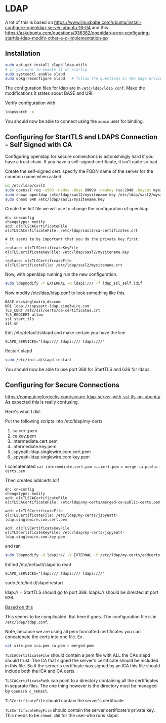 # LDAP

A lot of this is based on https://www.linuxbabe.com/ubuntu/install-configure-openldap-server-ubuntu-16-04 and this https://askubuntu.com/questions/936382/openldap-error-configuring-starttls-ldap-modify-other-e-g-implementation-sp

## Installation

```bash
sudo apt-get install slapd ldap-utils
# if you want to enable it at startup
sudo systemctl enable slapd
sudo dpkg-reconfigure slapd   # follow the questions in the page provided at the top of this readme.
```

The configuration files for ldap are in `/etc/ldap/ldap.conf`. Make the modifications it states about BASE and URI.

Verify configuration with
```bash
ldapsearch -x
```
You should now be able to connect using the `admin` user for binding.

## Configuring for StartTLS and LDAPS Connection - Self Signed with CA
Configuring openldap for secure connections is astonishingly hard if you have a trust chain. If you have a 
self-signed certificate, it isn't quite so bad.

Create the self-signed cert. specify the FQDN name of the server for the common name when asked

```bash
cd /etc/ldap/sasl2
sudo openssl req -x509 -nodes -days 99999 -newkey rsa:2048 -keyout mysitename.key -out mysitename.crt
sudo chown openldap /etc/ldap/sasl2/mysitename.key /etc/ldap/sasl2/mysitename.crt
sudo chmod 640 /etc/ldap/sasl2/mysitename.key
```
Create the ldif file we will use to change the configuration of openldap.
```
dn: cn=config
changetype: modify
add: olcTLSCACertificateFile
olcTLSCACertificateFile: /etc/ldap/sasl2/ca-certificates.crt

# It seems to be important that you do the private key first.
-
replace: olcTLSCertificateKeyFile
olcTLSCertificateKeyFile: /etc/ldap/sasl2/mysitename.key
-
replace: olcTLSCertificateFile
olcTLSCertificateFile: /etc/ldap/sasl2/mysitename.crt
```

Now, with openldap running run the new configuration.

```bash
sudo ldapmodify -Y EXTERNAL -H ldapi:/// -f ldap_ssl_self.ldif
```

Now modify /etc/ldap/ldap.conf to look something like this.
```
BASE dc=singlewire,dc=com
URI ldap://jspyeatt-ldap.singlwire.com
TLS_CERT /etc/ssl/certs/ca-certificates.crt
TLS_REQCERT allow
ssl start_tls
ssl on
```

Edit /etc/default/sldapd and make certain you have the line
```
SLAPD_SERVICES="ldap:/// ldapi:/// ldaps:///"
```
Restart slapd
```bash
sudo /etc/init.d/slapd restart
```

You should now be able to use port 389 for StartTLS and 636 for ldaps.

## Configuring for Secure Connections
https://computingforgeeks.com/secure-ldap-server-with-ssl-tls-on-ubuntu/
As expected this is really confusing.

Here's what I did.

Put the following scripts into /etc/ldap/my-certs

1. ca.cert.pem
1. ca.key.pem
1. intermediate.cert.pem
1. intermediate.key.pem
1. jspyeatt-ldap.singlewire.com.cert.pem
1. jspyeatt-ldap.singlewire.com.key.pem

I concatenated `cat intermediate.cert.pem ca.cert.pem > merge-ca-public-certs.pem`

Then created addcerts.ldif
```
dn: cn=config
changetype: modify
add: olcTLSCACertificateFile
olcTLSCACertificateFile: /etc/ldap/my-certs/merged-ca-public-certs.pem

add: olcTLSCertificateFile
olcTLSCertificateFile: /etc/ldap/my-certs/jspyeatt-ldap.singlewire.com.cert.pem

add: olcTLSCertificateKeyFile
olcTLSCertificateKeyFile: /etc/ldap/my-certs/jspyeatt-ldap.singlewire.com.key.pem
```

and ran
```bash
sudo ldapmodify -H ldapi:// -Y EXTERNAL -f /etc/ldap/my-certs/addcerts.ldif
```
Edited /etc/default/slapd to read
```
SLAPD_SERVICES="ldap:/// ldapi:/// ldaps:///"
```

sudo /etc/init.d/slapd restart

ldap:// + StartTLS should go to port 389. ldaps:// should be directed at port 636.

[Based on this](https://www.openldap.org/doc/admin24/tls.html)

This seems to be complicated. But here it goes. The configuration file is in `/etc/ldap/ldap.conf`.

Note, because we are using all pem formatted certificates you can concatenate the certs into one file. Ex.
```bash
cat site.pem ica.pem ca.pem > merged.pem
```

`TLSCACertificateFile` should contain a pem file with ALL the CAs slapd should trust. The CA that signed the server's certificate should be included in this file. So if the server's certificate was signed by an ICA this file should include
both the ICA and CA certs.

`TLSCACertificatePath` can point to a directory containing all the certificates in separate files. The one thing however is 
the directory must be managed by `openssh c_rehash`.

`TLSCertificateFile` should contain the server's certificate

`TLSCertificateKeyFile` should contain the server certificate's private key. This needs to be `chmod 400` for the user who runs slapd.


